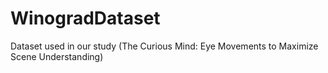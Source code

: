 # WinogradDataset
Dataset used in our study (The Curious Mind: Eye Movements to Maximize Scene Understanding)
